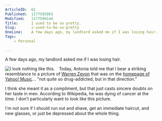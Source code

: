 ```yaml
---
ArticleID:  61
Published:  1177595963
Modified:   1177596144
Title:      I used to be so pretty.
Slug:       i-used-to-be-so-pretty
OneLine:    A few days ago, my landlord asked me if I was losing hair.  *sigh*
Tags:       
    - Personal

...
```

A few days ago, my landlord asked me if I was losing hair.

<img src='/images/3.jpg' alt='I look nothing like this.' style='float:left; margin-right:1em;' />

Today, Antonia told me that I bear a striking resemblance to a picture of  [Warren Zevon][wz] that was on the [homepage of Yahoo! Music][ymusic]...  "not quite so drug-addicted, but in that direction."

I think she meant it as a compliment, but that just casts sincere doubts on her taste in men.   According to Wikipedia, he was dying of cancer at the time.  I don't particularly want to look like this picture.

I'm not sure if I should run out and shave, get an immediate haircut, and new glasses, or just be depressed about the whole thing.

[wz]: http://en.wikipedia.org/wiki/Warren_Zevon "Wikipedia: Warren Zevon"
[ymusic]: http://music.yahoo.com/ "Yahoo! Music"